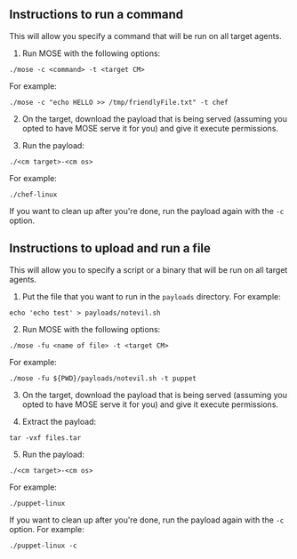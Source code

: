 ## Instructions to run a command
This will allow you specify a command that will be run on all target agents.

1. Run MOSE with the following options:
```
./mose -c <command> -t <target CM>
```
For example:
```
./mose -c "echo HELLO >> /tmp/friendlyFile.txt" -t chef
```

2. On the target, download the payload that is being served (assuming you opted to have MOSE serve it for you) and give it execute permissions.

3. Run the payload:
```
./<cm target>-<cm os>
```
For example:
```
./chef-linux
```

If you want to clean up after you're done, run the payload again with the `-c` option.

## Instructions to upload and run a file
This will allow you to specify a script or a binary that will be run on all target agents.

1. Put the file that you want to run in the `payloads` directory. For example:
```
echo 'echo test' > payloads/notevil.sh
```

2. Run MOSE with the following options: 
```
./mose -fu <name of file> -t <target CM>
```
For example:
```
./mose -fu ${PWD}/payloads/notevil.sh -t puppet
```

3. On the target, download the payload that is being served (assuming you opted to have MOSE serve it for you) and give it execute permissions.

4. Extract the payload:
```
tar -vxf files.tar
```

5. Run the payload:
```
./<cm target>-<cm os>
```
For example:
```
./puppet-linux
```

If you want to clean up after you're done, run the payload again with the `-c` option. For example:
```
./puppet-linux -c
```
